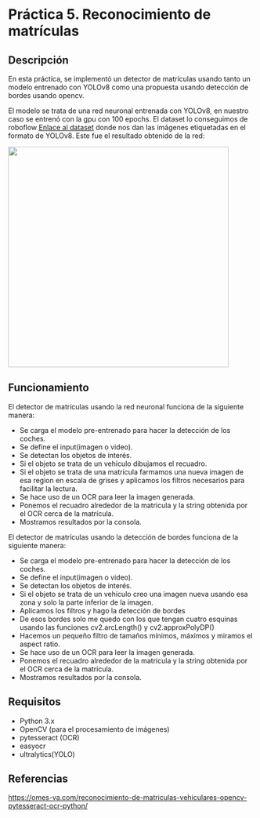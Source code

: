 # Práctica 5. Reconocimiento de matrículas

## Descripción

En esta práctica, se implementó un detector de matrículas usando tanto un modelo entrenado con YOLOv8 como una propuesta usando detección de bordes usando opencv.

El modelo se trata de una red neuronal entrenada con YOLOv8, en nuestro caso se entrenó con la gpu con 100 epochs. El dataset lo conseguimos de roboflow  [Enlace al dataset](https://universe.roboflow.com/samrat-sahoo/license-plates-f8vsn) donde nos dan las imágenes etiquetadas en el formato de YOLOv8. Este fue el resultado obtenido de la red:

<a><img src="https://github.com/EmilioDeniz/VC_P5/assets/72134226/c0b1ac25-13f6-46fd-a454-dd347b2d50f6" align="center" height="450" width="450" ></a>


## Funcionamiento

El detector de matrículas usando la red neuronal funciona de la siguiente manera:

- Se carga el modelo pre-entrenado para hacer la detección de los coches.
- Se define el input(imagen o video).
- Se detectan los objetos de interés.
- Si el objeto se trata de un vehículo dibujamos el recuadro.
- Si el objeto se trata de una matricula farmamos una nueva imagen de esa region en escala de grises y aplicamos los filtros necesarios para facilitar la lectura.
- Se hace uso de un OCR para leer la imagen generada.
- Ponemos el recuadro alrededor de la matricula y la string obtenida por el OCR cerca de la matrícula.
- Mostramos resultados por la consola.

El detector de matrículas usando la detección de bordes funciona de la siguiente manera:

- Se carga el modelo pre-entrenado para hacer la detección de los coches.
- Se define el input(imagen o video).
- Se detectan los objetos de interés.
- Si el objeto se trata de un vehículo creo una imagen nueva usando esa zona y solo la parte inferior de la imagen.
- Aplicamos los filtros y hago la detección de bordes
- De esos bordes solo me quedo con los que tengan cuatro esquinas usando las funciones cv2.arcLength() y cv2.approxPolyDP()
- Hacemos un pequeño filtro de tamaños mínimos, máximos y miramos el aspect ratio.
- Se hace uso de un OCR para leer la imagen generada.
- Ponemos el recuadro alrededor de la matricula y la string obtenida por el OCR cerca de la matrícula.
- Mostramos resultados por la consola.
  
## Requisitos

- Python 3.x
- OpenCV (para el procesamiento de imágenes)
- pytesseract (OCR)
- easyocr
- ultralytics(YOLO)

## Referencias
https://omes-va.com/reconocimiento-de-matriculas-vehiculares-opencv-pytesseract-ocr-python/



